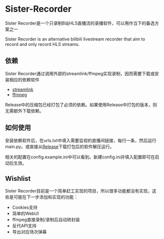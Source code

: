 # Sister-Recorder

Sister Recorder是一个只录制B站HLS直播流的录播软件，可以用作当下的备选方案之一

Sister Recorder is an alternative bilibili livestream recorder that aim to record and only record HLS streams.

## 依赖

Sister Recorder通过调用外部的streamlink/ffmpeg实现录制，因而需要下载或安装相应的依赖软件
- [streamlink](https://streamlink.github.io/install.html)
- [ffmpeg](https://ffmpeg.org/download.html)

Release中的压缩包已经打包了必须的依赖。如果使用Release中打包的版本，则无需额外下载依赖。

## 如何使用

安装依赖软件后，在urls.txt中填入需要监视的直播间链接，每行一条，然后运行main.py。或直接从[Release](https://github.com/SisterRecorder/Sister-Recorder/releases)下载打包后的软件解压运行。

相关的配置在config.example.ini中可以看到。新建config.ini并填入配置即可在启动后生效。

## Wishlist

Sister Recorder目前是一个简单赶工实现的项目，所以很多功能都没有实现，这些是可能在下一步添加和实现的功能：
- Cookies支持
- 简单的WebUI
- ffmpeg直接录制/录制后自动转封装
- 反代API支持
- 导出对应场次弹幕

